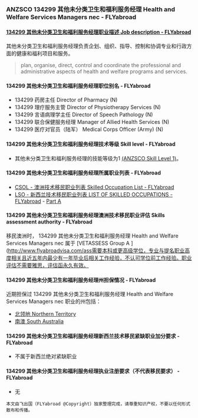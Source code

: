### ANZSCO 134299 其他未分类卫生和福利服务经理 Health and Welfare Services Managers nec - FLYabroad ###

####  [134299 其他未分类卫生和福利服务经理职业描述 Job description - FLYabroad](http://www.flyabroadvisa.com/anzsco/1342.html#134299)

其他未分类卫生和福利服务经理负责企划、组织、指导、控制和协调专业和行政方面的健康和福利项目和服务。

> plan, organise, direct, control and coordinate the professional and administrative aspects of health and welfare programs and services.

#### 134299 其他未分类卫生和福利服务经理职位别名 - FLYabroad
 
- 134299	 药房主任 Director of Pharmacy (N)
- 134299 理疗服务主管 Director of Physiotherapy Services (N)
- 134299 言语病理学主任 Director of Speech Pathology (N)
- 134299 联合保健服务经理 Manager of Allied Health Services (N)
- 134299 医疗对官员（陆军） Medical Corps Officer (Army) (N)

#### 134299 其他未分类卫生和福利服务经理技术等级 Skill level - FLYabroad

- 其他未分类卫生和福利服务经理的技能等级为1 [(ANZSCO Skill Level 1)](http://www.flyabroadvisa.com/anzsco/)。

#### 134299 其他未分类卫生和福利服务经理所属职业列表 - FLYabroad

- [CSOL - 澳洲技术移民职业列表 Skilled Occupation List - FLYabroad](http://www.flyabroadvisa.com/sol/)
- [LSO - 新西兰技术移民职业列表 LIST OF SKILLED OCCUPATIONS - FLYabroad](http://nz.flyabroadvisa.com/lso/) - [Part A](parta)

#### 134299 其他未分类卫生和福利服务经理澳洲技术移民职业评估 Skills assessment authority - FLYabroad

移民澳洲时， 134299 其他未分类卫生和福利服务经理 Health and Welfare Services Managers nec 属于 [VETASSESS Group A ](http://www.flyabroadvisa.com/ass需要本科或更高级学位，专业与提名职业高度相关且近五年内最少有一年毕业后相关工作经验，不认可学位前工作经验。职业评估不需要雅思，评估函永久有效。

#### 134299 其他未分类卫生和福利服务经理州担保情况 - FLYabroad

近期担保过 134299 其他未分类卫生和福利服务经理 Health and Welfare Services Managers nec 职业的州包括：

- [北领地 Northern Territory](http://www.flyabroadvisa.com/zdb/nt.html)
- [南澳 South Australia](http://www.flyabroadvisa.com/zdb/sa.html)

#### 134299 其他未分类卫生和福利服务经理新西兰技术移民紧缺职业加分要求 - FLYabroad

- 不属于新西兰绝对紧缺职业

#### 134299 其他未分类卫生和福利服务经理执业注册要求（不代表移民要求） - FLYabroad

- 无

`本文由飞出国（FLYabroad @Copyright）独家整理完成，请尊重知识产权，不要以任何形式散布和传播。`